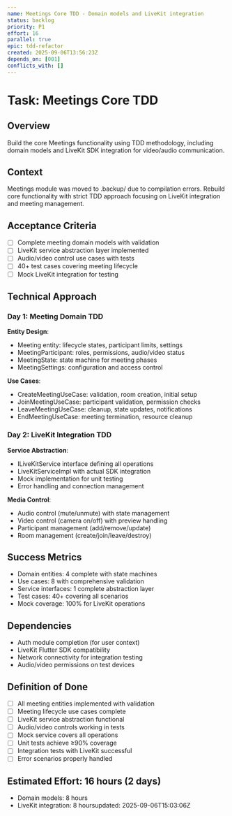 ```yaml
---
name: Meetings Core TDD - Domain models and LiveKit integration
status: backlog
priority: P1
effort: 16
parallel: true
epic: tdd-refactor
created: 2025-09-06T13:56:23Z
depends_on: [001]
conflicts_with: []
---
```


# Task: Meetings Core TDD

## Overview
Build the core Meetings functionality using TDD methodology, including domain models and LiveKit SDK integration for video/audio communication.

## Context
Meetings module was moved to .backup/ due to compilation errors. Rebuild core functionality with strict TDD approach focusing on LiveKit integration and meeting management.

## Acceptance Criteria
- [ ] Complete meeting domain models with validation
- [ ] LiveKit service abstraction layer implemented
- [ ] Audio/video control use cases with tests
- [ ] 40+ test cases covering meeting lifecycle
- [ ] Mock LiveKit integration for testing

## Technical Approach

### Day 1: Meeting Domain TDD
**Entity Design**:
- Meeting entity: lifecycle states, participant limits, settings
- MeetingParticipant: roles, permissions, audio/video status
- MeetingState: state machine for meeting phases
- MeetingSettings: configuration and access control

**Use Cases**:
- CreateMeetingUseCase: validation, room creation, initial setup
- JoinMeetingUseCase: participant validation, permission checks
- LeaveMeetingUseCase: cleanup, state updates, notifications
- EndMeetingUseCase: meeting termination, resource cleanup

### Day 2: LiveKit Integration TDD
**Service Abstraction**:
- ILiveKitService interface defining all operations
- LiveKitServiceImpl with actual SDK integration
- Mock implementation for unit testing
- Error handling and connection management

**Media Control**:
- Audio control (mute/unmute) with state management
- Video control (camera on/off) with preview handling
- Participant management (add/remove/update)
- Room management (create/join/leave/destroy)

## Success Metrics
- Domain entities: 4 complete with state machines
- Use cases: 8 with comprehensive validation
- Service interfaces: 1 complete abstraction layer
- Test cases: 40+ covering all scenarios
- Mock coverage: 100% for LiveKit operations

## Dependencies
- Auth module completion (for user context)
- LiveKit Flutter SDK compatibility
- Network connectivity for integration testing
- Audio/video permissions on test devices

## Definition of Done
- [ ] All meeting entities implemented with validation
- [ ] Meeting lifecycle use cases complete
- [ ] LiveKit service abstraction functional
- [ ] Audio/video controls working in tests
- [ ] Mock service covers all operations
- [ ] Unit tests achieve ≥90% coverage
- [ ] Integration tests with LiveKit successful
- [ ] Error scenarios properly handled

## Estimated Effort: 16 hours (2 days)
- Domain models: 8 hours
- LiveKit integration: 8 hoursupdated: 2025-09-06T15:03:06Z
